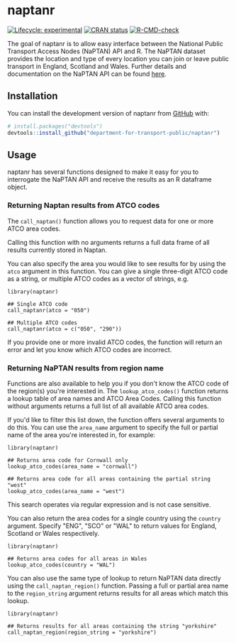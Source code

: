 # naptanr

<!-- badges: start -->

[![Lifecycle:
experimental](https://img.shields.io/badge/lifecycle-experimental-orange.svg)](https://lifecycle.r-lib.org/articles/stages.html#experimental)
[![CRAN
status](https://www.r-pkg.org/badges/version/naptanr)](https://CRAN.R-project.org/package=naptanr)
[![R-CMD-check](https://github.com/department-for-transport-public/naptanr/workflows/R-CMD-check/badge.svg)](https://github.com/department-for-transport-public/naptanr/actions)
<!-- badges: end -->

The goal of naptanr is to allow easy interface between the National Public Transport Access Nodes (NaPTAN) API and R. The NaPTAN dataset provides the location and type of every location you can join or leave public transport in England, Scotland and Wales. Further details and documentation on the NaPTAN API can be found [here](https://naptan.api.dft.gov.uk/swagger/index.html).

## Installation

You can install the development version of naptanr from [GitHub](https://github.com/) with:

``` r
# install.packages("devtools")
devtools::install_github("department-for-transport-public/naptanr")
```

## Usage

naptanr has several functions designed to make it easy for you to interrogate the NaPTAN API and receive the results as an R dataframe object.

### Returning Naptan results from ATCO codes

The `call_naptan()` function allows you to request data for one or more ATCO area codes. 

Calling this function with no arguments returns a full data frame of all results currently stored in Naptan. 

You can also specify the area you would like to see results for by using the `atco` argument in this function. You can give a single three-digit ATCO code as a string, or multiple ATCO codes as a vector of strings, e.g. 

```{r example, eval=FALSE}
library(naptanr)

## Single ATCO code
call_naptanr(atco = "050")

## Multiple ATCO codes
call_naptanr(atco = c("050", "290"))
```

If you provide one or more invalid ATCO codes, the function will return an error and let you know which ATCO codes are incorrect.

### Returning NaPTAN results from region name

Functions are also available to help you if you don't know the ATCO code of the region(s) you're interested in. The `lookup_atco_codes()` function returns a lookup table of area names and ATCO Area Codes. Calling this function without arguments returns a full list of all available ATCO area codes.

If you'd like to filter this list down, the function offers several arguments to do this. You can use the `area_name` argument to specify the full or partial name of the area you're interested in, for example:

```{r atco_lookup, eval=FALSE}
library(naptanr)

## Returns area code for Cornwall only
lookup_atco_codes(area_name = "cornwall")

## Returns area code for all areas containing the partial string "west"
lookup_atco_codes(area_name = "west")

```

This search operates via regular expression and is not case sensitive.

You can also return the area codes for a single country using the `country` argument. Specify "ENG", "SCO" or "WAL" to return values for England, Scotland or Wales respectively.

```{r country_lookup, eval=FALSE}
library(naptanr)

## Returns area codes for all areas in Wales 
lookup_atco_codes(country = "WAL")

```

You can also use the same type of lookup to return NaPTAN data directly using the `call_naptan_region()` function. Passing a full or partial area name to the `region_string` argument returns results for all areas which match this lookup.

```{r region_call, eval=FALSE}
library(naptanr)

## Returns results for all areas containing the string "yorkshire"  
call_naptan_region(region_string = "yorkshire")

```
